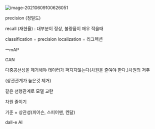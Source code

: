 ![image-20210609100626051](C:\Users\junhk\AppData\Roaming\Typora\typora-user-images\image-20210609100626051.png)



precision (정밀도) 



recall (재현율) : 대부분이 정상, 불량품이 매우 적을때 



classification = precision
localization = 리그렉션

ㅡmAP



GAN



다중공선성을 제거해야 데이터가 퍼지지않는다(차원을 줄여야 한다.)차원의 저주

(상관관계가 높은것 제거)

같은 선형관계로 모델 교란

차원 줄이기

기준 = 상관성(피어슨, 스피어맨, 켄달)



dall-e AI







